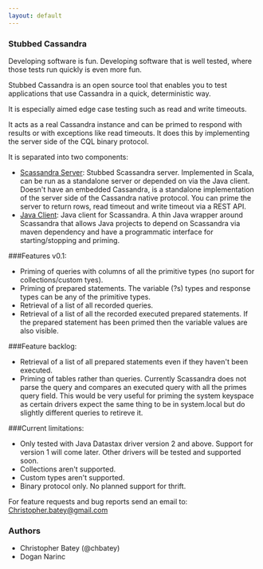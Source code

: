 ```yaml
---
layout: default
---
```


### Stubbed Cassandra

Developing software is fun. Developing software that is well tested, where those tests run quickly is even more fun.

Stubbed Cassandra is an open source tool that enables you to test applications that use Cassandra in a quick, deterministic way.

It is especially aimed edge case testing such as read and write timeouts.

It acts as a real Cassandra instance and can be primed to respond with results or with exceptions like read timeouts. It does this by implementing the server side of the CQL binary protocol.

It is separated into two components:

* [Scassandra Server](/scassandra-server): Stubbed Scassandra server. Implemented in Scala, can be run as a standalone server or depended on via the Java client. Doesn't have an embedded Cassandra, is a standalone implementation of the server side of the Cassandra native protocol. You can prime the server to return rows, read timeout and write timeout via a REST API.
* [Java Client](/java-client): Java client for Scassandra. A thin Java wrapper around Scassandra that allows Java projects to depend on Scassandra via maven dependency and have a programmatic interface for starting/stopping and priming.

###Features v0.1:
* Priming of queries with columns of all the primitive types (no suport for collections/custom tyes).
* Priming of prepared statements. The variable (?s) types and response types can be any of the primitive types.
* Retrieval of a list of all recorded queries.
* Retrieval of a list of all the recorded executed prepared statements. If the prepared statement has been primed then the variable values are also visible.

###Feature backlog:
* Retrieval of a list of all prepared statements even if they haven't been executed.
* Priming of tables rather than queries. Currently Scassandra does not parse the query and compares an executed query with all the primes query field. This would be very useful for priming the system keyspace as certain drivers expect the same thing to be in system.local but do slightly different queries to retireve it.


###Current limitations:
* Only tested with Java Datastax driver version 2 and above. Support for version 1 will come later. Other drivers will be tested and supported soon.
* Collections aren't supported.
* Custom types aren't supported.
* Binary protocol only. No planned support for thrift.

For feature requests and bug reports send an email to: Christopher.batey@gmail.com

### Authors 
* Christopher Batey (@chbatey)
* Dogan Narinc

